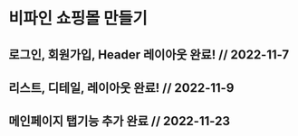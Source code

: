 # 비파인 쇼핑몰 만들기

## 로그인, 회원가입, Header 레이아웃 완료! // 2022-11-7

## 리스트, 디테일, 레이아웃 완료! // 2022-11-9

## 메인페이지 탭기능 추가 완료 // 2022-11-23
